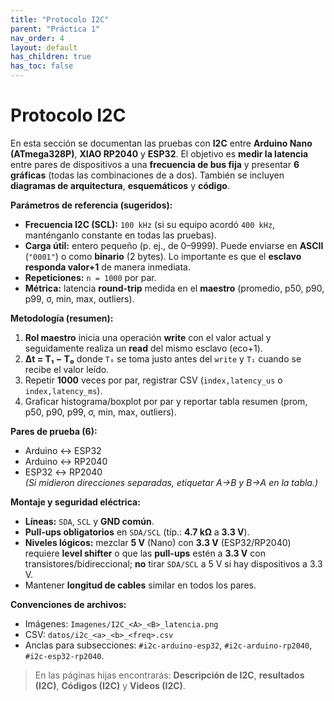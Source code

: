 ```yaml
---
title: "Protocolo I2C"
parent: "Práctica 1"
nav_order: 4
layout: default
has_children: true
has_toc: false
---
```


# Protocolo I2C

En esta sección se documentan las pruebas con **I2C** entre **Arduino Nano (ATmega328P)**, **XIAO RP2040** y **ESP32**. El objetivo es **medir la latencia** entre pares de dispositivos a una **frecuencia de bus fija** y presentar **6 gráficas** (todas las combinaciones de a dos). También se incluyen **diagramas de arquitectura**, **esquemáticos** y **código**.

**Parámetros de referencia (sugeridos):**  
- **Frecuencia I2C (SCL):** `100 kHz` (si su equipo acordó `400 kHz`, manténganlo constante en todas las pruebas).  
- **Carga útil:** entero pequeño (p. ej., de 0–9999). Puede enviarse en **ASCII** (`"0001"`) o como **binario** (2 bytes). Lo importante es que el **esclavo responda valor+1** de manera inmediata.  
- **Repeticiones:** `n = 1000` por par.  
- **Métrica:** latencia **round-trip** medida en el **maestro** (promedio, p50, p90, p99, σ, min, max, outliers).

**Metodología (resumen):**  
1) **Rol maestro** inicia una operación **write** con el valor actual y seguidamente realiza un **read** del mismo esclavo (eco+1).  
2) **Δt = T₁ − T₀** donde `T₀` se toma justo antes del `write` y `T₁` cuando se recibe el valor leído.  
3) Repetir **1000** veces por par, registrar CSV (`index,latency_us` o `index,latency_ms`).  
4) Graficar histograma/boxplot por par y reportar tabla resumen (prom, p50, p90, p99, σ, min, max, outliers).

**Pares de prueba (6):**  
- Arduino ↔ ESP32  
- Arduino ↔ RP2040  
- ESP32 ↔ RP2040  
*(Si midieron direcciones separadas, etiquetar A→B y B→A en la tabla.)*

**Montaje y seguridad eléctrica:**  
- **Líneas:** `SDA`, `SCL` y **GND común**.  
- **Pull-ups obligatorios** en `SDA/SCL` (típ.: **4.7 kΩ** a **3.3 V**).  
- **Niveles lógicos:** mezclar **5 V** (Nano) con **3.3 V** (ESP32/RP2040) requiere **level shifter** o que las **pull-ups** estén a **3.3 V** con transistores/bidireccional; **no** tirar `SDA/SCL` a 5 V si hay dispositivos a 3.3 V.  
- Mantener **longitud de cables** similar en todos los pares.

**Convenciones de archivos:**  
- Imágenes: `Imagenes/I2C_<A>_<B>_latencia.png`  
- CSV: `datos/i2c_<a>_<b>_<freq>.csv`  
- Anclas para subsecciones: `#i2c-arduino-esp32`, `#i2c-arduino-rp2040`, `#i2c-esp32-rp2040`.

> En las páginas hijas encontrarás: **Descripción de I2C**, **resultados (I2C)**, **Códigos (I2C)** y **Videos (I2C)**.



